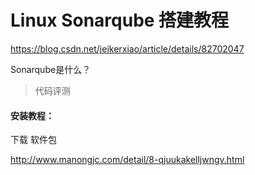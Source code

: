 # Linux Sonarqube 搭建教程

https://blog.csdn.net/jeikerxiao/article/details/82702047

Sonarqube是什么？

> 代码评测



#### 安装教程：

下载 软件包



http://www.manongjc.com/detail/8-qjuukakelljwngv.html



